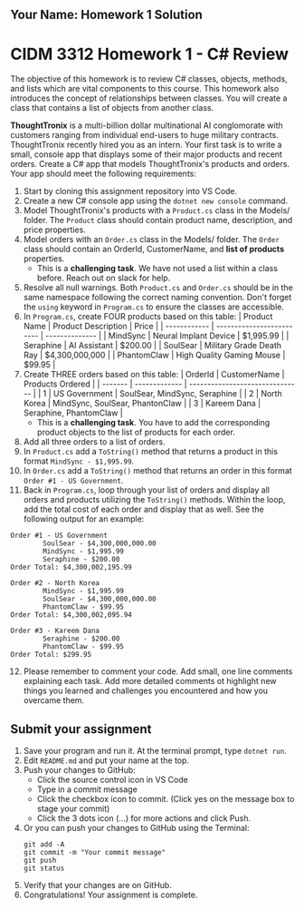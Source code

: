 ## Your Name: Homework 1 Solution

# CIDM 3312 Homework 1 - C# Review
The objective of this homework is to review C# classes, objects, methods, and lists which are vital components to this course. This homework also introduces the concept of relationships between classes. You will create a class that contains a list of objects from another class.

**ThoughtTronix** is a multi-billion dollar multinational AI conglomorate with customers ranging from individual end-users to huge military contracts. ThoughtTronix recently hired you as an intern. Your first task is to write a small, console app that displays some of their major products and recent orders. Create a C# app that models ThoughtTronix's products and orders. Your app should meet the following requirements:

1. Start by cloning this assignment repository into VS Code.
2. Create a new C# console app using the `dotnet new console` command.
3. Model ThoughtTronix's products with a `Product.cs` class in the Models/ folder. The `Product` class should contain product name, description, and price properties.
4. Model orders with an `Order.cs` class in the Models/ folder. The `Order` class should contain an OrderId, CustomerName, and **list of products** properties.
     - This is a **challenging task**. We have not used a list within a class before. Reach out on slack for help.
5. Resolve all null warnings. Both `Product.cs` and `Order.cs` should be in the same namespace following the correct naming convention. Don't forget the `using` keyword in `Program.cs` to ensure the classes are accessible.
6. In `Program.cs`, create FOUR products based on this table:
   | Product Name | Product Description       | Price          |
   | ------------ | ------------------------- | -------------- |
   | MindSync     | Neural Implant Device     | $1,995.99      |
   | Seraphine    | AI Assistant              | $200.00        |
   | SoulSear     | Military Grade Death Ray  | $4,300,000,000 |
   | PhantomClaw  | High Quality Gaming Mouse | $99.95         |
7. Create THREE orders based on this table:
   | OrderId | CustomerName  | Products Ordered                |
   | ------- | ------------- | ------------------------------- |
   | 1       | US Government | SoulSear, MindSync, Seraphine   |
   | 2       | North Korea   | MindSync, SoulSear, PhantonClaw |
   | 3       | Kareem Dana   | Seraphine, PhantomClaw          |
   - This is a  **challenging task**. You have to add the corresponding product objects to the list of products for each order.
8. Add all three orders to a list of orders. 
9. In `Product.cs` add a `ToString()` method that returns a product in this format `MindSync - $1,995.99`.
10. In `Order.cs` add a `ToString()` method that returns an order in this format `Order #1 - US Government`.
11. Back in `Program.cs`, loop through your list of orders and display all orders and products utilizing the `ToString()` methods. Within the loop, add the total cost of each order and display that as well. See the following output for an example:
```
Order #1 - US Government
        SoulSear - $4,300,000,000.00
        MindSync - $1,995.99        
        Seraphine - $200.00
Order Total: $4,300,002,195.99      

Order #2 - North Korea
        MindSync - $1,995.99        
        SoulSear - $4,300,000,000.00
        PhantomClaw - $99.95        
Order Total: $4,300,002,095.94      

Order #3 - Kareem Dana
        Seraphine - $200.00
        PhantomClaw - $99.95        
Order Total: $299.95
```
12. Please remember to comment your code. Add small, one line comments explaining each task. Add more detailed comments ot highlight new things you learned and challenges you encountered and how you overcame them.

## Submit your assignment
1. Save your program and run it. At the terminal prompt, type `dotnet run`.
2. Edit `README.md` and put your name at the top.
3. Push your changes to GitHub:
    - Click the source control icon in VS Code
    - Type in a commit message
    - Click the checkbox icon to commit. (Click yes on the message box to stage your commit)
    - Click the 3 dots icon (...) for more actions and click Push.
4. Or you can push your changes to GitHub using the Terminal:
    ```
    git add -A
    git commit -m "Your commit message"
    git push
    git status
    ```
4. Verify that your changes are on GitHub.
6. Congratulations! Your assignment is complete.